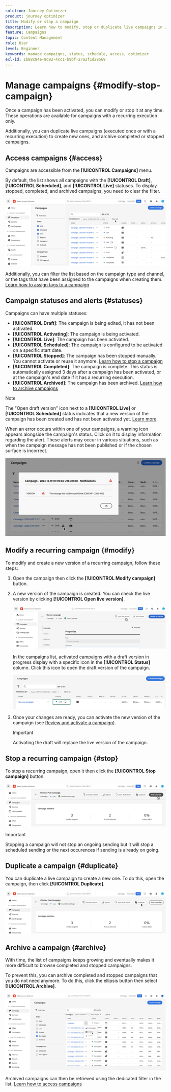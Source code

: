 ```yaml
---
solution: Journey Optimizer
product: journey optimizer
title: Modify or stop a campaign
description: Learn how to modify, stop or duplicate live campaigns in Journey Optimizer
feature: Campaigns
topic: Content Management
role: User
level: Beginner
keywords: manage campaigns, status, schedule, access, optimizer
exl-id: 1b88c84e-9d92-4cc1-b9bf-27a2f1d29569
---
```

# Manage campaigns {#modify-stop-campaign}

Once a campaign has been activated, you can modify or stop it at any time. These operations are available for campaigns with a recurring execution only. 

Additionally, you can duplicate live campaigns (executed once or with a recurring execution) to create new ones, and archive completed or stopped campaigns.

## Access campaigns {#access}

Campaigns are accessible from the **[!UICONTROL Campaigns]** menu.

By default, the list shows all campaigns with the **[!UICONTROL Draft]**, **[!UICONTROL Scheduled]**, and **[!UICONTROL Live]** statuses. To display stopped, completed, and archived campaigns, you need to clear the filter.

![](assets/create-campaign-list.png)

Additionally, you can filter the list based on the campaign type and channel, or the tags that have been assigned to the campaigns when creating them. [Learn how to assign tags to a campaign](create-campaign.md#create)

## Campaign statuses and alerts {#statuses}

Campaigns can have multiple statuses:

* **[!UICONTROL Draft]**: The campaign is being edited, it has not been activated.
* **[!UICONTROL Activating]**: The campaign is being activated.
* **[!UICONTROL Live]**: The campaign has been activated.
* **[!UICONTROL Scheduled]**: The campaign is configured to be activated on a specific start date.
* **[!UICONTROL Stopped]**: The campaign has been stopped manually. You cannot activate or reuse it anymore. [Learn how to stop a campaign](modify-stop-campaign.md#stop)
* **[!UICONTROL Completed]**: The campaign is complete. This status is automatically assigned 3 days after a campaign has been activated, or at the campaign's end date if it has a recurring execution.
* **[!UICONTROL Archived]**: The campaign has been archived. [Learn how to archive campaigns](modify-stop-campaign.md#archive)

>[!NOTE]
>
>The "Open draft version" icon next to a **[!UICONTROL Live]** or **[!UICONTROL Scheduled]** status indicates that a new version of the campaign has been created and has not been activated yet. [Learn more](modify-stop-campaign.md#modify).

When an error occurs within one of your campaigns, a warning icon appears alongside the campaign's status. Click on it to display information regarding the alert. These alerts may occur in various situations, such as when the campaign message has not been published or if the chosen surface is incorrect.

![](assets/campaign-alerts.png)

## Modify a recurring campaign {#modify}

To modify and create a new version of a recurring campaign, follow these steps:

1. Open the campaign then click the **[!UICONTROL Modify campaign]** button.

1. A new version of the campaign is created. You can check the live version by clicking **[!UICONTROL Open live version]**.

    ![](assets/create-campaign-draft.png)

    In the campaigns list, activated campaigns with a draft version in progress display with a specific icon in the **[!UICONTROL Status]** column. Click this icon to open the draft version of the campaign.

    ![](assets/create-campaign-edit-list.png)

1. Once your changes are ready, you can activate the new version of the campaign (see [Review and activate a campaign](create-campaign.md#review-activate)).

    >[!IMPORTANT]
    >
    >Activating the draft will replace the live version of the campaign.

## Stop a recurring campaign {#stop}

To stop a recurring campaign, open it then click the **[!UICONTROL Stop campaign]** button.

![](assets/create-campaign-stop.png)

>[!IMPORTANT]
>
>Stopping a campaign will not stop an ongoing sending but it will stop a scheduled sending or the next occurences if sending is already on going.

<!-- inbound campaign (inapp): can stop and resume -->

## Duplicate a campaign {#duplicate}

You can duplicate a live campaign to create a new one. To do this, open the campaign, then click **[!UICONTROL Duplicate]**.

![](assets/create-campaign-duplicate.png)

## Archive a campaign {#archive}

With time, the list of campaigns keeps growing and eventually makes it more difficult to browse completed and stopped campaigns.

To prevent this, you can archive completed and stopped campaigns that you do not need anymore. To do this, click the ellipsis button then select **[!UICONTROL Archive]**.

![](assets/create-campaign-archive.png)

Archived campaigns can then be retrieved using the dedicated filter in the list. [Learn how to access campaigns](get-started-with-campaigns.md#access)
